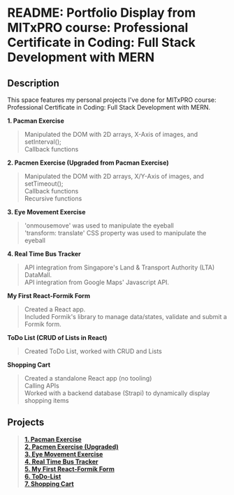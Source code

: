 # README: Portfolio Display from MITxPRO course: Professional Certificate in Coding: Full Stack Development with MERN

## Description
This space features my personal projects I've done for MITxPRO course: Professional Certificate in Coding: Full Stack Development with MERN.

**1. Pacman Exercise**
> Manipulated the DOM with 2D arrays, X-Axis of images, and setInterval(); <br>
> Callback functions

**2. Pacmen Exercise (Upgraded from Pacman Exercise)**
> Manipulated the DOM with 2D arrays, X/Y-Axis of images, and setTimeout(); <br>
> Callback functions <br>
> Recursive functions

**3. Eye Movement Exercise**
> 'onmousemove' was used to manipulate the eyeball <br>
> 'transform: translate' CSS property was used to manipulate the eyeball

**4. Real Time Bus Tracker**
> API integration from Singapore's Land & Transport Authority (LTA) DataMall.<br>
> API integration from Google Maps' Javascript API.

**My First React-Formik Form**
> Created a React app.<br>
> Included Formik's library to manage data/states, validate and submit a Formik form.

**ToDo List (CRUD of Lists in React)**
> Created ToDo List, worked with CRUD and Lists<br>

**Shopping Cart**
> Created a standalone React app (no tooling)<br>
> Calling APIs<br>
> Worked with a backend database (Strapi) to dynamically display shopping items<br>

## Projects
> **[1. Pacman Exercise](https://tancrescens.github.io/Pacman-Exercise/)**<br>
> **[2. Pacmen Exercise (Upgraded)](https://tancrescens.github.io/Pacmen-Exercise-upgraded/)**<br>
> **[3. Eye Movement Exercise](https://tancrescens.github.io/eye-movement/)**<br>
> **[4. Real Time Bus Tracker](https://tancrescens.github.io/bus-tracker)**<br>
> **[5. My First React-Formik Form](https://tancrescens.github.io/build-a-formik-form_starter/)**<br>
> **[6. ToDo-List](https://tancrescens.github.io/ToDo-List/)**<br>
> **[7. Shopping Cart](https://tancrescens.github.io/shopping-cart-react/)**<br>
